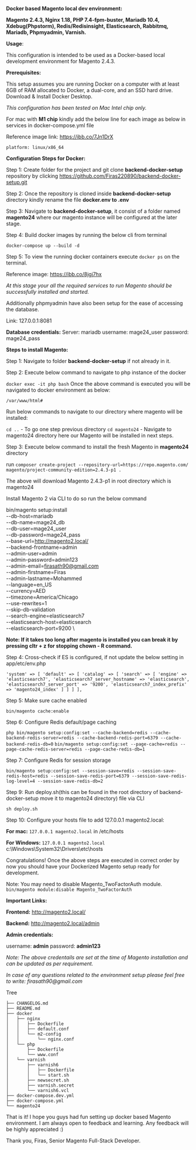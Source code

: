 **Docker based Magento local dev environment:**

**Magento 2.4.3, Nginx 1.18, PHP 7.4-fpm-buster, Mariadb 10.4, Xdebug(Phpstorm), Redis/Redisinsight, Elasticsearch, Rabbitmq, Mariadb, Phpmyadmin, Varnish.**

**Usage**:

This configuration is intended to be used as a Docker-based local development environment for Magento 2.4.3.

**Prerequisites:**

This setup assumes you are running Docker on a computer with at least 6GB of RAM allocated to Docker, a dual-core, and an SSD hard drive. Download & Install Docker Desktop.

_This configuration has been tested on Mac Intel chip only._

For mac with **M1 chip** kindly add the below line for each image as below in services in docker-compose.yml file

Reference image link: https://ibb.co/7Jn1DrX

`platform: linux/x86_64`

**Configuration Steps for Docker:**

Step 1: Create folder for the project and git clone **backend-docker-setup** repository by clicking https://github.com/Firas220890/backend-docker-setup.git

Step 2: Once the repository is cloned inside **backend-docker-setup** directory kindly rename the file **docker.env to .env**

Step 3: Navigate to **backend-docker-setup**, it consist of a folder named **magento24** where our magento instance will be configured at the later stage.

Step 4: Build docker images by running the below cli from terminal

`docker-compose up --build -d`

Step 5: To view the running docker containers execute `docker ps` on the terminal.

Reference image: https://ibb.co/8jgj7hx

_At this stage your all the required services to run Magento should be successfully installed and started._

Additionally phpmyadmin have also been setup for the ease of accessing the database.

Link: 127.0.0.1:8081

**Database credentials:**
Server: mariadb
username: mage24_user
password: mage24_pass

**Steps to install Magento:**

Step 1: Navigate to folder **backend-docker-setup** if not already in it.

Step 2: Execute below command to navigate to php instance of the docker

`docker exec -it php bash`
Once the above command is executed you will be navigated to docker environment as below:

`/var/www/html#`

Run below commands to navigate to our directory where magento will be installed:

`cd ..` - To go one step previous directory
`cd magento24` - Navigate to magento24 directory here our Magento will be installed in next steps.

Step 3: Execute below command to install the fresh Magento in **magento24** directory

run `composer create-project --repository-url=https://repo.magento.com/ magento/project-community-edition=2.4.3-p1 .`

The above will download Magento 2.4.3-p1 in root directory which is magento24

Install Magento 2 via CLI to do so run the below command

bin/magento setup:install \
--db-host=mariadb \
--db-name=mage24_db \
--db-user=mage24_user \
--db-password=mage24_pass \
--base-url=http://magento2.local/ \
--backend-frontname=admin \
--admin-user=admin \
--admin-password=admin123 \
--admin-email=firasath90@gmail.com \
--admin-firstname=Firas \
--admin-lastname=Mohammed \
--language=en_US \
--currency=AED \
--timezone=America/Chicago \
--use-rewrites=1 \
--skip-db-validation \
--search-engine=elasticsearch7 \
--elasticsearch-host=elasticsearch \
--elasticsearch-port=9200 \

**Note: If it takes too long after magento is installed you can break it by pressing cltr + z for stopping chown - R command.**

Step 4: Cross-check if ES is configured, if not update the below setting in app/etc/env.php

`'system' => [
                'default' => [
                    'catalog' => [
                        'search' => [
                            'engine' => 'elasticsearch7',
                            'elasticsearch7_server_hostname' => 'elasticsearch',
                            'elasticsearch7_server_port' => '9200',
                            'elasticsearch7_index_prefix' => 'magento24_index'
                        ]
                    ]
                ]
            ],`

Step 5: Make sure cache enabled

`bin/magento cache:enable`

Step 6: Configure Redis default/page caching

`php bin/magento setup:config:set --cache-backend=redis --cache-backend-redis-server=redis --cache-backend-redis-port=6379 --cache-backend-redis-db=0`
`bin/magento setup:config:set --page-cache=redis --page-cache-redis-server=redis --page-cache-redis-db=1`

Step 7: Configure Redis for session storage

`bin/magento setup:config:set --session-save=redis --session-save-redis-host=redis --session-save-redis-port=6379 --session-save-redis-log-level=4 --session-save-redis-db=2`

Step 9: Run deploy.sh(this can be found in the root directory of backend-docker-setup move it to magento24 directory) file via CLI

`sh deploy.sh`

Step 10: Configure your hosts file to add 127.0.0.1 magento2.local:

**For mac:** `127.0.0.1 magento2.local` in /etc/hosts

**For Windows:** `127.0.0.1 magento2.local` c:\Windows\System32\Drivers\etc\hosts

Congratulations! Once the above steps are executed in correct order by now you should have your Dockerized Magento setup ready for development.

Note: You may need to disable Magento_TwoFactorAuth module. `bin/magento module:disable Magento_TwoFactorAuth`

**Important Links:**

**Frontend:** http://magento2.local/

**Backend:** http://magento2.local/admin

**Admin credentials:**

username: **admin**
password: **admin123**

_Note: The above credentails are set at the time of Magento installation and can be updated as per requirement._

_In case of any questions related to the environment setup please feel free to write: firasath90@gmail.com_

Tree
```
├── CHANGELOG.md
├── README.md
├── docker
│   ├── nginx
│   │   ├── Dockerfile
│   │   ├── default.conf
│   │   └── m2-config
│   │       └── nginx.conf
│   └── php
│       ├── Dockerfile
│       └── www.conf
│   └── varnish
│       ├── varnish6
│       │   ├── Dockerfile
│       │   └── start.sh
│       ├── newsecret.sh
│       ├── varnish.secret
│       └── varnish6.vcl
├── docker-compose.dev.yml
├── docker-compose.yml
└── magento24
```

That is it! I hope you guys had fun setting up docker based Magento environment. I am always open to feedback and learning. Any feedback will be highly appreciated :)

Thank you,
Firas,
Senior Magento Full-Stack Developer.
